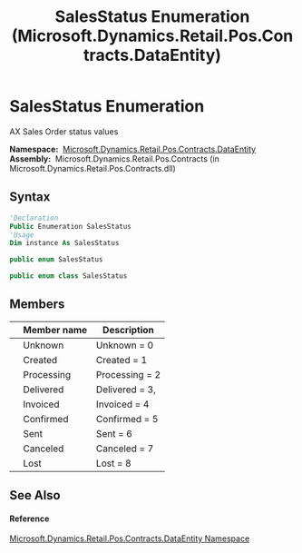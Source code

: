 ﻿---
title: SalesStatus Enumeration (Microsoft.Dynamics.Retail.Pos.Contracts.DataEntity)
TOCTitle: SalesStatus Enumeration
ms:assetid: T:Microsoft.Dynamics.Retail.Pos.Contracts.DataEntity.SalesStatus
ms:mtpsurl: https://technet.microsoft.com/en-us/library/microsoft.dynamics.retail.pos.contracts.dataentity.salesstatus(v=AX.60)
ms:contentKeyID: 49850218
ms.date: 05/18/2015
mtps_version: v=AX.60
f1_keywords:
- Microsoft.Dynamics.Retail.Pos.Contracts.DataEntity.SalesStatus
- Microsoft.Dynamics.Retail.Pos.Contracts.DataEntity.SalesStatus.Canceled
- Microsoft.Dynamics.Retail.Pos.Contracts.DataEntity.SalesStatus.Confirmed
- Microsoft.Dynamics.Retail.Pos.Contracts.DataEntity.SalesStatus.Created
- Microsoft.Dynamics.Retail.Pos.Contracts.DataEntity.SalesStatus.Delivered
- Microsoft.Dynamics.Retail.Pos.Contracts.DataEntity.SalesStatus.Invoiced
- Microsoft.Dynamics.Retail.Pos.Contracts.DataEntity.SalesStatus.Lost
- Microsoft.Dynamics.Retail.Pos.Contracts.DataEntity.SalesStatus.Processing
- Microsoft.Dynamics.Retail.Pos.Contracts.DataEntity.SalesStatus.Sent
- Microsoft.Dynamics.Retail.Pos.Contracts.DataEntity.SalesStatus.Unknown
dev_langs:
- CSharp
- C++
- VB
---

# SalesStatus Enumeration

AX Sales Order status values

**Namespace:**  [Microsoft.Dynamics.Retail.Pos.Contracts.DataEntity](microsoft-dynamics-retail-pos-contracts-dataentity-namespace.md)  
**Assembly:**  Microsoft.Dynamics.Retail.Pos.Contracts (in Microsoft.Dynamics.Retail.Pos.Contracts.dll)

## Syntax

``` vb
'Declaration
Public Enumeration SalesStatus
'Usage
Dim instance As SalesStatus
```

``` csharp
public enum SalesStatus
```

``` c++
public enum class SalesStatus
```

## Members

<table>
<thead>
<tr class="header">
<th></th>
<th>Member name</th>
<th>Description</th>
</tr>
</thead>
<tbody>
<tr class="odd">
<td></td>
<td>Unknown</td>
<td>Unknown = 0</td>
</tr>
<tr class="even">
<td></td>
<td>Created</td>
<td>Created = 1</td>
</tr>
<tr class="odd">
<td></td>
<td>Processing</td>
<td>Processing = 2</td>
</tr>
<tr class="even">
<td></td>
<td>Delivered</td>
<td>Delivered = 3,</td>
</tr>
<tr class="odd">
<td></td>
<td>Invoiced</td>
<td>Invoiced = 4</td>
</tr>
<tr class="even">
<td></td>
<td>Confirmed</td>
<td>Confirmed = 5</td>
</tr>
<tr class="odd">
<td></td>
<td>Sent</td>
<td>Sent = 6</td>
</tr>
<tr class="even">
<td></td>
<td>Canceled</td>
<td>Canceled = 7</td>
</tr>
<tr class="odd">
<td></td>
<td>Lost</td>
<td>Lost = 8</td>
</tr>
</tbody>
</table>


## See Also

#### Reference

[Microsoft.Dynamics.Retail.Pos.Contracts.DataEntity Namespace](microsoft-dynamics-retail-pos-contracts-dataentity-namespace.md)

